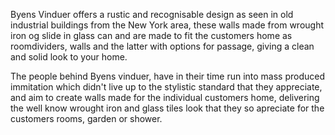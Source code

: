 Byens Vinduer offers a rustic and recognisable design as seen in old industrial
buildings from the New York area, these walls made from wrought iron og slide in glass
can and are made to fit the customers home as roomdividers, walls and the latter with
options for passage, giving a clean and solid look to your home.


The people behind Byens vinduer, have in their time run into mass produced
immitation which didn't live up to the stylistic standard that they appreciate,
and aim to create walls made for the individual customers home, delivering
the well know wrought iron and glass tiles look that they so apreciate for
the customers rooms, garden or shower.

